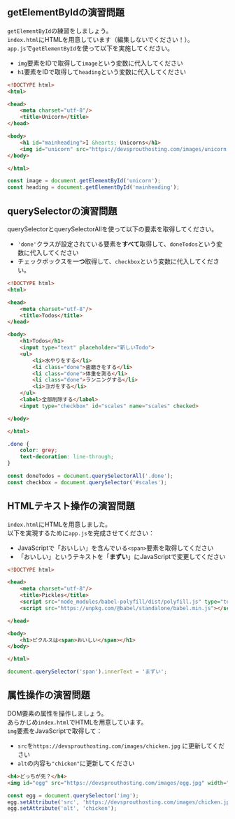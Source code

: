## getElementByIdの演習問題

`getElementById`の練習をしましょう。  
`index.html`にHTMLを用意しています（編集しないでください！）。  
`app.js`で`getElementById`を使って以下を実施してください。  

- `img`要素をIDで取得して`image`という変数に代入してください
- `h1`要素をIDで取得して`heading`という変数に代入してください  

```html
<!DOCTYPE html>
<html>

<head>
    <meta charset="utf-8"/>
    <title>Unicorn</title>
</head>

<body>
    <h1 id="mainheading">I &hearts; Unicorns</h1>
    <img id="unicorn" src="https://devsprouthosting.com/images/unicorn.jpg" alt="" width="200px">
</body>

</html>
```

```js
const image = document.getElementById('unicorn');
const heading = document.getElementById('mainheading');
```

## querySelectorの演習問題

querySelectorとquerySelectorAllを使って以下の要素を取得してください。  

- `'done'`クラスが設定されている要素を**すべて**取得して、`doneTodos`という変数に代入してください
- チェックボックスを**一つ**取得して、`checkbox`という変数に代入してください。

```html
<!DOCTYPE html>
<html>

<head>
    <meta charset="utf-8"/>
    <title>Todos</title>
</head>

<body>
    <h1>Todos</h1>
    <input type="text" placeholder="新しいTodo">
    <ul>
        <li>水やりをする</li>
        <li class="done">歯磨きをする</li>
        <li class="done">体重を測る</li>
        <li class="done">ランニングする</li>
        <li>ヨガをする</li>
    </ul>
    <label>全部削除する</label>
    <input type="checkbox" id="scales" name="scales" checked>

</body>

</html>
```

```css
.done {
    color: grey;
    text-decoration: line-through;
}
```

```js
const doneTodos = document.querySelectorAll('.done');
const checkbox = document.querySelector('#scales');
```

## HTMLテキスト操作の演習問題

`index.html`にHTMLを用意しました。  
以下を実現するために`app.js`を完成させてください：  

- JavaScriptで「おいしい」を含んでいる`<span>`要素を取得してください
- 「おいしい」というテキストを「**まずい**」にJavaScriptで変更してください

```html
<!DOCTYPE html>

<head>
    <meta charset="utf-8"/>
    <title>Pickles</title>
    <script src="node_modules/babel-polyfill/dist/polyfill.js" type="text/javascript"> </script>
    <script src="https://unpkg.com/@babel/standalone/babel.min.js"></script>

</head>

<body>
    <h1>ピクルスは<span>おいしい</span></h1>
</body>

</html>
```

```js
document.querySelector('span').innerText = 'まずい';
```


## 属性操作の演習問題

DOM要素の属性を操作しましょう。  
あらかじめ`index.html`でHTMLを用意しています。  
`img`要素をJavaScriptで取得して：  

- `src`を`https://devsprouthosting.com/images/chicken.jpg` に更新してください
- `alt`の内容も`"chicken"`に更新してください

```html   
<h4>どっちが先？</h4>
<img id="egg" src="https://devsprouthosting.com/images/egg.jpg" width="200px" alt="egg">
```

```js
const egg = document.querySelector('img');
egg.setAttribute('src', 'https://devsprouthosting.com/images/chicken.jpg');
egg.setAttribute('alt', 'chicken');
```